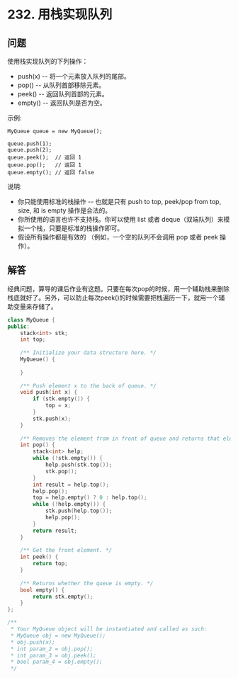 # 232. 用栈实现队列

## 问题
使用栈实现队列的下列操作：
- push(x) -- 将一个元素放入队列的尾部。
- pop() -- 从队列首部移除元素。
- peek() -- 返回队列首部的元素。
- empty() -- 返回队列是否为空。

示例:
```
MyQueue queue = new MyQueue();

queue.push(1);
queue.push(2);  
queue.peek();  // 返回 1
queue.pop();   // 返回 1
queue.empty(); // 返回 false
```
说明:
- 你只能使用标准的栈操作 -- 也就是只有 push to top, peek/pop from top, size, 和 is empty 操作是合法的。
- 你所使用的语言也许不支持栈。你可以使用 list 或者 deque（双端队列）来模拟一个栈，只要是标准的栈操作即可。
- 假设所有操作都是有效的 （例如，一个空的队列不会调用 pop 或者 peek 操作）。

## 解答
经典问题，算导的课后作业有这题。只要在每次pop的时候，用一个辅助栈来删除栈底就好了。另外，可以防止每次peek()的时候需要把栈遍历一下，就用一个辅助变量来存储了。

```C++
class MyQueue {
public:
    stack<int> stk;
    int top;
    
    /** Initialize your data structure here. */
    MyQueue() {
        
    }
    
    /** Push element x to the back of queue. */
    void push(int x) {
        if (stk.empty()) {
            top = x;
        }
        stk.push(x);
    }
    
    /** Removes the element from in front of queue and returns that element. */
    int pop() {
        stack<int> help;
        while (!stk.empty()) {
            help.push(stk.top());
            stk.pop();
        }
        int result = help.top();
        help.pop();
        top = help.empty() ? 0 : help.top();
        while (!help.empty()) {
            stk.push(help.top());
            help.pop();
        }
        return result;
    }
    
    /** Get the front element. */
    int peek() {
        return top;
    }
    
    /** Returns whether the queue is empty. */
    bool empty() {
        return stk.empty();
    }
};

/**
 * Your MyQueue object will be instantiated and called as such:
 * MyQueue obj = new MyQueue();
 * obj.push(x);
 * int param_2 = obj.pop();
 * int param_3 = obj.peek();
 * bool param_4 = obj.empty();
 */
```